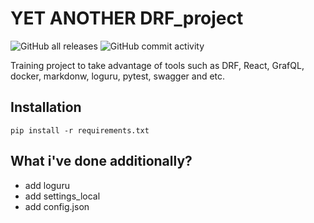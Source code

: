 
# YET ANOTHER DRF_project
![GitHub all releases](https://img.shields.io/github/downloads/Tynnikov/DRF_project/total?logo=GitHub&logoColor=green)
![GitHub commit activity](https://img.shields.io/github/commit-activity/m/Tynnikov/DRF_project?logo=GitHub&style=flat-square)

Training project to take advantage of tools such as DRF, React, GrafQL, docker, markdonw, loguru, pytest, swagger and etc. 

## Installation
```
pip install -r requirements.txt
```

## What i've done additionally?
- add loguru
- add settings_local
- add config.json 
